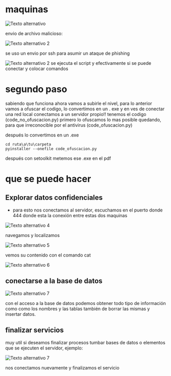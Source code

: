 

# maquinas
![Texto alternativo]("./imagenes/Pasted-image-20241019070352.png")

envio de archivo malicioso:

![Texto alternativo 2]("./imagenes/Pasted-image-20241019073716.png")

se uso un envio por ssh para asumir un ataque de phishing

![Texto alternativo 2]("./imagenes/Pasted-image-20241019074909.png")
se ejecuta el script y efectivamente si se puede conectar y colocar comandos

# segundo paso

sabiendo que funciona ahora vamos a subirle el nivel, para lo anterior vamos a ofuscar el codigo, lo convertimos en un . exe y en ves de conectar una red local conectamos a un servidor propio!!
tenemos el codigo (code_no_ofuscacion.py) primero lo ofuscamos lo mas posible quedando, para que irreconocible por el antivirus (code_ofuscacion.py)

después lo convertimos en un .exe

```bach
cd ruta\a\tu\carpeta
pyinstaller --onefile code_ofuscacion.py

```

después con setoolkit metemos ese .exe en el pdf

# que se puede hacer
## Explorar datos confidenciales
- para esto nos conectamos al servidor, escuchamos en el puerto donde 444 donde esta la conexión entre estas dos maquinas

![Texto alternativo 4]("/imagenes/Pasted-image-20241019090710.png")

navegamos y localizamos 

![Texto alternativo 5]("/imagenes/Pasted-image-20241019091026.png")

vemos su contenido con el comando cat

![Texto alternativo 6]("/imagenes/Pasted-image-20241019091117.png")

## conectarse a la base de datos

![Texto alternativo 7]("/imagenes/Pasted-image-20241019092246.png")

con el acceso a la base de datos podemos obtener todo tipo de información como como los nombres y las tablas también de borrar las mismas y insertar datos.

## finalizar servicios
muy util si deseamos finalizar procesos tumbar bases de datos o elementos que se ejecuten el servidor, ejemplo:

![Texto alternativo 7]("/imagenes/Pasted-image-20241019092916.png")

nos conectamos nuevamente y finalizamos el servicio

